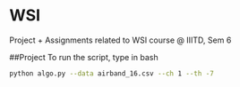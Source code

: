 # WSI

Project + Assignments related to WSI course @ IIITD, Sem 6

##Project
To run the script, type in bash
```bash
python algo.py --data airband_16.csv --ch 1 --th -7
```